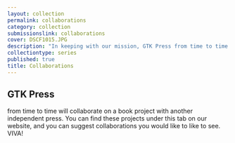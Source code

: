 ```yaml
---
layout: collection
permalink: collaborations
category: collection
submissionslink: collaborations
cover: DSCF1015.JPG
description: "In keeping with our mission, GTK Press from time to time will collaborate on a book project with another independent press. You can find these projects under this tab on our website, and you can suggest collaborations you&amp;amp;#x27;d like to see. VIVA!"
collectiontype: series
published: true
title: Collaborations
---
```




## GTK Press 
from time to time will collaborate on a book project with another independent press. You can find these projects under this tab on our website, and you can suggest collaborations you would like to like to see. VIVA!
